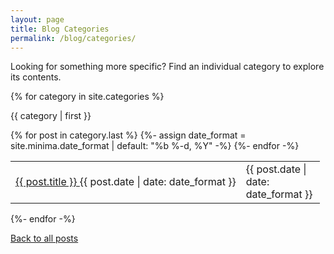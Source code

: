 ```yaml
---
layout: page
title: Blog Categories
permalink: /blog/categories/
---
```


Looking for something more specific? Find an individual category to explore its contents.

{% for category in site.categories %}
  <div class="info-box">
  <p class="info-box-title">{{ category | first }}</p>
<table class="post-list">
    {% for post in category.last %}
    {%- assign date_format = site.minima.date_format | default: "%b %-d, %Y" -%}
        <tr class="post-table">
        <td class="post-table">
          <a class="post-link" href="{{ post.url | relative_url }}">
          {{ post.title }}
          </a>
          <span class=" post-meta mobile-only">{{ post.date | date: date_format }}</span>
        </td>
        <td class="post-table desktop-only right" width="110px">
            <span class="post-meta">{{ post.date | date: date_format }}</span>
        </td>
        </tr>
    {%- endfor -%}
    </table>
  </div>
{%- endfor -%}

  <p class="right"><a href="/blog">Back to all posts</a></p>